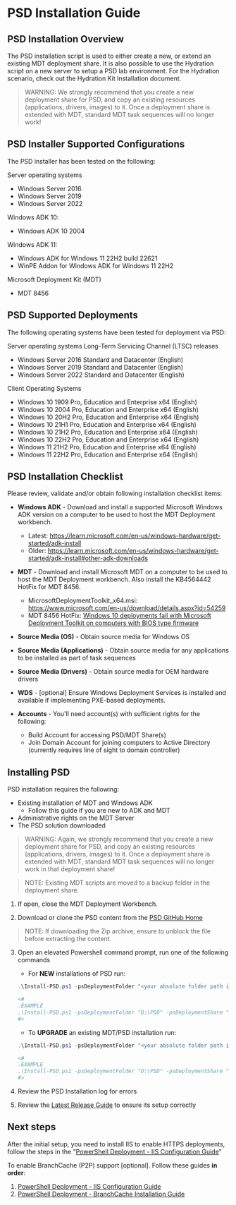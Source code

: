 # PSD Installation Guide

## PSD Installation Overview
The PSD installation script is used to either create a new, or extend an existing MDT deployment share. It is also possible to use the Hydration script on a new server to setup a PSD lab environment. For the Hydration scenario, check out the Hydration Kit Installation document.

> WARNING: We strongly recommend that you create a new deployment share for PSD, and copy an existing resources (applications, drivers, images) to it. Once a deployment share is extended with MDT, standard MDT task sequences will no longer work!

## PSD Installer Supported Configurations

The PSD installer has been tested on the following:

Server operating systems

- Windows Server 2016
- Windows Server 2019
- Windows Server 2022

Windows ADK 10:

- Windows ADK 10 2004

Windows ADK 11:

- Windows ADK for Windows 11 22H2 build 22621
- WinPE Addon for Windows ADK for Windows 11 22H2

Microsoft Deployment Kit (MDT)

- MDT 8456

## PSD Supported Deployments

The following operating systems have been tested for deployment via PSD:

Server operating systems Long-Term Servicing Channel (LTSC) releases

- Windows Server 2016 Standard and Datacenter (English)
- Windows Server 2019 Standard and Datacenter (English)
- Windows Server 2022 Standard and Datacenter (English)


Client Operating Systems

- Windows 10 1909 Pro, Education and Enterprise x64 (English)
- Windows 10 2004 Pro, Education and Enterprise x64 (English)
- Windows 10 20H2 Pro, Education and Enterprise x64 (English)
- Windows 10 21H1 Pro, Education and Enterprise x64 (English)
- Windows 10 21H2 Pro, Education and Enterprise x64 (English)
- Windows 10 22H2 Pro, Education and Enterprise x64 (English)
- Windows 11 21H2 Pro, Education and Enterprise x64 (English)
- Windows 11 22H2 Pro, Education and Enterprise x64 (English)

## PSD Installation Checklist

Please review, validate and/or obtain following installation checklist items:

* **Windows ADK** - Download and install a supported Microsoft Windows ADK version on a computer to be used to host the MDT Deployment workbench.
  - Latest: https://learn.microsoft.com/en-us/windows-hardware/get-started/adk-install
  - Older: https://learn.microsoft.com/en-us/windows-hardware/get-started/adk-install#other-adk-downloads

* **MDT** -  Download and install Microsoft MDT on a computer to be used to host the MDT Deployment workbench. Also install the KB4564442 HotFix for MDT 8456.
  - MicrosoftDeploymentToolkit_x64.msi: https://www.microsoft.com/en-us/download/details.aspx?id=54259
  - MDT 8456 HotFix: [Windows 10 deployments fail with Microsoft Deployment Toolkit on computers with BIOS type firmware](https://support.microsoft.com/en-us/topic/windows-10-deployments-fail-with-microsoft-deployment-toolkit-on-computers-with-bios-type-firmware-70557b0b-6be3-81d2-556f-b313e29e2cb7)


* **Source Media (OS)** - Obtain source media for Windows OS

* **Source Media (Applications)** - Obtain source media for any applications to be installed as part of task sequences

* **Source Media (Drivers)** - Obtain source media for OEM hardware drivers

* **WDS** - [optional] Ensure Windows Deployment Services is installed and available if implementing PXE-based deployments.

* **Accounts** - You'll need account(s) with sufficient rights for the following:
    - Build Account for accessing PSD/MDT Share(s)
    - Join Domain Account for joining computers to Active Directory (currently requires line of sight to domain controller)

## Installing PSD

PSD installation requires the following:

- Existing installation of MDT and Windows ADK
  - Follow this guide if you are new to ADK and MDT
- Administrative rights on the MDT Server
- The PSD solution downloaded

> WARNING: Again, we strongly recommend that you create a new deployment share for PSD, and copy an existing resources (applications, drivers, images) to it. Once a deployment share is extended with MDT, standard MDT task sequences will no longer work in that deployment share!

> NOTE: Existing MDT scripts are moved to a backup folder in the deployment share.

1) If open, close the MDT Deployment Workbench.

2) Download or clone the PSD content from the [PSD GitHub Home](https://github.com/FriendsOfMDT/PSD)

> NOTE: If downloading the Zip archive, ensure to unblock the file before extracting the content.

3) Open an elevated Powershell command prompt, run one of the following commands
    - For **NEW** installations of PSD run:

    ```powershell
    .\Install-PSD.ps1 -psDeploymentFolder "<your absolute folder path including drive letter>" -psDeploymentShare "<your share name>"

    <#
    .EXAMPLE
    .\Install-PSD.ps1 -psDeploymentFolder "D:\PSD" -psDeploymentShare "dep-psd$"
    #>
    ```
    - To **UPGRADE** an existing MDT/PSD installation run:
    ```powershell
    .\Install-PSD.ps1 -psDeploymentFolder "<your absolute folder path including drive letter>" -psDeploymentShare "<your share name>" -upgrade

    <#
    .EXAMPLE
    .\Install-PSD.ps1 -psDeploymentFolder "D:\PSD" -psDeploymentShare "dep-psd$" -upgrade
    #>
    ```

1) Review the PSD Installation log for errors

1) Review the [Latest Release Guide](./PowerShell%20Deployment%20-%20Latest%20Release%20Setup%20Guide.md) to ensure its setup correctly

## Next steps

After the initial setup, you need to install IIS to enable HTTPS deployments, follow the steps in the "[PowerShell Deployment - IIS Configuration Guide](./PowerShell%20Deployment%20-%20IIS%20Configuration%20Guide.md)"

To enable BranchCache (P2P) support [optional]. Follow these guides **in order**:
 1. [PowerShell Deployment - IIS Configuration Guide](./PowerShell%20Deployment%20-%20IIS%20Configuration%20Guide.md)
 2. [PowerShell Deployment - BranchCache Installation Guide](./PowerShell%20Deployment%20-%20BranchCache%20Installation%20Guide.md)